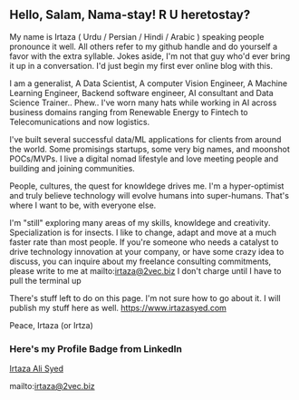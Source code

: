 ## Hello, Salam, Nama-stay! R U heretostay? 

My name is Irtaza ( Urdu / Persian / Hindi / Arabic ) speaking people pronounce it well. All others refer to my github handle and do yourself a favor with the extra syllable. Jokes aside, I'm not that guy who'd ever bring it up in a conversation. I'd just begin my first ever online blog with this.  

I am a generalist, A Data Scientist, A computer Vision Engineer, A Machine Learning Engineer, Backend software engineer, AI consultant and Data Science Trainer.. Phew..  I've worn many hats while working in AI across business domains ranging from Renewable Energy to Fintech to Telecomunications and now logistics.

I've built several successful data/ML applications for clients from around the world. Some promisings startups, some very big names, and moonshot POCs/MVPs. I live a digital nomad lifestyle and love meeting people and building and joining communities.

People, cultures, the quest for knowldege drives me. I'm a hyper-optimist and truly believe technology will evolve humans into super-humans. That's where I want to be, with everyone else.

I'm "still" exploring many areas of my skills, knowldege and creativity. Specialization is for insects. I like to change, adapt and move at a much faster rate than most people. If you're someone who needs a catalyst to drive technology innovation at your company, or have some crazy idea to discuss, you can inquire about my freelance consulting commitments, please write to me at mailto:irtaza@2vec.biz I don't charge until I have to pull the terminal up

There's stuff left to do on this page. I'm not sure how to go about it. I will publish my stuff here as well. https://www.irtazasyed.com 

Peace,
Irtaza (or Irtza) 

### Here's my Profile Badge from LinkedIn
<div class="LI-profile-badge"  data-version="v1" data-size="medium" data-locale="en_US" data-type="vertical" data-theme="dark" data-vanity="syedirtazaali"><a class="LI-simple-link" href='https://pk.linkedin.com/in/syedirtazaali?trk=profile-badge'>Irtaza Ali Syed</a></div>

mailto:irtaza@2vec.biz
